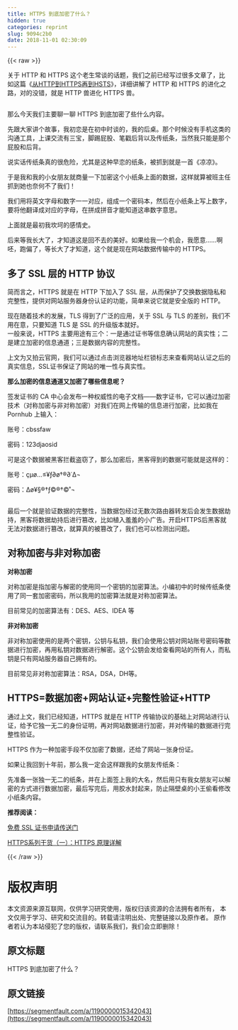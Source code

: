 ```yaml
---
title: HTTPS 到底加密了什么？
hidden: true
categories: reprint
slug: 9094c2b0
date: 2018-11-01 02:30:09
---
```


{{< raw >}}
<p>&#x5173;&#x4E8E; HTTP &#x548C; HTTPS &#x8FD9;&#x4E2A;&#x8001;&#x751F;&#x5E38;&#x8C08;&#x7684;&#x8BDD;&#x9898;&#xFF0C;&#x6211;&#x4EEC;&#x4E4B;&#x524D;&#x5DF2;&#x7ECF;&#x5199;&#x8FC7;&#x5F88;&#x591A;&#x6587;&#x7AE0;&#x4E86;&#xFF0C;&#x6BD4;&#x5982;&#x8FD9;&#x7BC7;&#x300A;<a href="https://link.zhihu.com/?target=https%3A//tech.upyun.com/article/242/%25E4%25BB%258E%2520HTTP%2520%25E5%2588%25B0%2520HTTPS%2520%25E5%2586%258D%25E5%2588%25B0%2520HSTS.html" rel="nofollow noreferrer" target="_blank">&#x4ECE;HTTP&#x5230;HTTPS&#x518D;&#x5230;HSTS</a>&#x300B;&#xFF0C;&#x8BE6;&#x7EC6;&#x8BB2;&#x89E3;&#x4E86; HTTP &#x548C; HTTPS &#x7684;&#x8FDB;&#x5316;&#x4E4B;&#x8DEF;&#xFF0C;&#x5BF9;&#x7684;&#x6CA1;&#x9519;&#xFF0C;&#x5C31;&#x662F; HTTP &#x517D;&#x8FDB;&#x5316; HTTPS &#x517D;&#x3002;</p><p><span class="img-wrap"><img data-src="/img/remote/1460000015342046?w=600&amp;h=452" src="https://static.alili.tech/img/remote/1460000015342046?w=600&amp;h=452" alt="" title="" style="cursor:pointer;display:inline"></span></p><p>&#x90A3;&#x4E48;&#x4ECA;&#x5929;&#x6211;&#x4EEC;&#x4E3B;&#x8981;&#x804A;&#x4E00;&#x804A; HTTPS &#x5230;&#x5E95;&#x52A0;&#x5BC6;&#x4E86;&#x4E9B;&#x4EC0;&#x4E48;&#x5185;&#x5BB9;&#x3002;</p><p>&#x5148;&#x8DDF;&#x5927;&#x5BB6;&#x8BB2;&#x4E2A;&#x6545;&#x4E8B;&#xFF0C;&#x6211;&#x521D;&#x604B;&#x662F;&#x5728;&#x521D;&#x4E2D;&#x65F6;&#x8C08;&#x7684;&#xFF0C;&#x6211;&#x7684;&#x540E;&#x684C;&#x3002;&#x90A3;&#x4E2A;&#x65F6;&#x5019;&#x6CA1;&#x6709;&#x624B;&#x673A;&#x8FD9;&#x7C7B;&#x7684;&#x6C9F;&#x901A;&#x5DE5;&#x5177;&#xFF0C;&#x4E0A;&#x8BFE;&#x4EA4;&#x6D41;&#x6709;&#x4E09;&#x5B9D;&#xFF0C;&#x811A;&#x8E22;&#x5C41;&#x80A1;&#x3001;&#x7B14;&#x6233;&#x540E;&#x80CC;&#x4EE5;&#x53CA;&#x4F20;&#x7EB8;&#x6761;&#xFF0C;&#x5F53;&#x7136;&#x6211;&#x53EA;&#x80FD;&#x662F;&#x90A3;&#x4E2A;&#x5C41;&#x80A1;&#x548C;&#x540E;&#x80CC;&#x3002;</p><p>&#x8BF4;&#x5B9E;&#x8BDD;&#x4F20;&#x7EB8;&#x6761;&#x771F;&#x7684;&#x5F88;&#x5371;&#x9669;&#xFF0C;&#x5C24;&#x5176;&#x662F;&#x8FD9;&#x79CD;&#x65E9;&#x604B;&#x7684;&#x7EB8;&#x6761;&#xFF0C;&#x88AB;&#x6293;&#x5230;&#x5C31;&#x662F;&#x4E00;&#x9996;&#x300A;&#x51C9;&#x51C9;&#x300B;&#x3002;</p><p>&#x4E8E;&#x662F;&#x6211;&#x548C;&#x6211;&#x7684;&#x5C0F;&#x5973;&#x670B;&#x53CB;&#x5C31;&#x5546;&#x91CF;&#x4E00;&#x4E0B;&#x52A0;&#x5BC6;&#x8FD9;&#x4E2A;&#x5C0F;&#x7EB8;&#x6761;&#x4E0A;&#x9762;&#x7684;&#x6570;&#x636E;&#xFF0C;&#x8FD9;&#x6837;&#x5C31;&#x7B97;&#x88AB;&#x73ED;&#x4E3B;&#x4EFB;&#x6293;&#x5230;&#x5979;&#x4E5F;&#x5948;&#x4F55;&#x4E0D;&#x4E86;&#x6211;&#x4EEC;&#xFF01;</p><p>&#x6211;&#x4EEC;&#x7528;&#x5C06;&#x82F1;&#x6587;&#x5B57;&#x6BCD;&#x548C;&#x6570;&#x5B57;&#x4E00;&#x4E00;&#x5BF9;&#x5E94;&#xFF0C;&#x7EC4;&#x6210;&#x4E00;&#x4E2A;&#x5BC6;&#x7801;&#x672C;&#xFF0C;&#x7136;&#x540E;&#x5728;&#x5C0F;&#x7EB8;&#x6761;&#x4E0A;&#x5199;&#x4E0A;&#x6570;&#x5B57;&#xFF0C;&#x8981;&#x5C06;&#x4ED6;&#x7FFB;&#x8BD1;&#x6210;&#x5BF9;&#x5E94;&#x7684;&#x5B57;&#x6BCD;&#xFF0C;&#x5728;&#x62FC;&#x6210;&#x62FC;&#x97F3;&#x624D;&#x80FD;&#x77E5;&#x9053;&#x8FD9;&#x4E32;&#x6570;&#x5B57;&#x610F;&#x601D;&#x3002;</p><p>&#x4E0A;&#x9762;&#x5C31;&#x662F;&#x6700;&#x521D;&#x6211;&#x574E;&#x5777;&#x7684;&#x611F;&#x60C5;&#x53F2;&#x3002;</p><p>&#x540E;&#x6765;&#x7B49;&#x6211;&#x957F;&#x5927;&#x4E86;&#xFF0C;&#x624D;&#x77E5;&#x9053;&#x8FD9;&#x662F;&#x56DE;&#x4E0D;&#x53BB;&#x7684;&#x7F8E;&#x597D;&#x3002;&#x5982;&#x679C;&#x7ED9;&#x6211;&#x4E00;&#x4E2A;&#x673A;&#x4F1A;&#xFF0C;&#x6211;&#x613F;&#x610F;&#x2026;&#x2026;&#x554A;&#x5478;&#xFF0C;&#x8DD1;&#x504F;&#x4E86;&#xFF0C;&#x7B49;&#x957F;&#x5927;&#x4E86;&#x624D;&#x77E5;&#x9053;&#xFF0C;&#x8FD9;&#x4E2A;&#x5C31;&#x662F;&#x73B0;&#x5728;&#x7F51;&#x7AD9;&#x6570;&#x636E;&#x4F20;&#x8F93;&#x4E2D;&#x7684; HTTPS&#x3002;</p><h2 id="articleHeader0"><strong>&#x591A;&#x4E86; SSL &#x5C42;&#x7684; HTTP &#x534F;&#x8BAE;</strong></h2><p>&#x7B80;&#x800C;&#x8A00;&#x4E4B;&#xFF0C;HTTPS &#x5C31;&#x662F;&#x5728; HTTP &#x4E0B;&#x52A0;&#x5165;&#x4E86; SSL &#x5C42;&#xFF0C;&#x4ECE;&#x800C;&#x4FDD;&#x62A4;&#x4E86;&#x4EA4;&#x6362;&#x6570;&#x636E;&#x9690;&#x79C1;&#x548C;&#x5B8C;&#x6574;&#x6027;&#xFF0C;&#x63D0;&#x4F9B;&#x5BF9;&#x7F51;&#x7AD9;&#x670D;&#x52A1;&#x5668;&#x8EAB;&#x4EFD;&#x8BA4;&#x8BC1;&#x7684;&#x529F;&#x80FD;&#xFF0C;&#x7B80;&#x5355;&#x6765;&#x8BF4;&#x5B83;&#x5C31;&#x662F;&#x5B89;&#x5168;&#x7248;&#x7684; HTTP&#x3002;</p><p>&#x73B0;&#x5728;&#x968F;&#x7740;&#x6280;&#x672F;&#x7684;&#x53D1;&#x5C55;&#xFF0C;TLS &#x5F97;&#x5230;&#x4E86;&#x5E7F;&#x6CDB;&#x7684;&#x5E94;&#x7528;&#xFF0C;&#x5173;&#x4E8E; SSL &#x4E0E; TLS &#x7684;&#x5DEE;&#x522B;&#xFF0C;&#x6211;&#x4EEC;&#x4E0D;&#x7528;&#x5728;&#x610F;&#xFF0C;&#x53EA;&#x8981;&#x77E5;&#x9053; TLS &#x662F; SSL &#x7684;&#x5347;&#x7EA7;&#x7248;&#x672C;&#x5C31;&#x597D;&#x3002;<br><span class="img-wrap"><img data-src="/img/remote/1460000015342047" src="https://static.alili.tech/img/remote/1460000015342047" alt="" title="" style="cursor:pointer;display:inline"></span><br>&#x4E00;&#x822C;&#x6765;&#x8BF4;&#xFF0C;HTTPS &#x4E3B;&#x8981;&#x7528;&#x9014;&#x6709;&#x4E09;&#x4E2A;&#xFF1A;&#x4E00;&#x662F;&#x901A;&#x8FC7;&#x8BC1;&#x4E66;&#x7B49;&#x4FE1;&#x606F;&#x786E;&#x8BA4;&#x7F51;&#x7AD9;&#x7684;&#x771F;&#x5B9E;&#x6027;&#xFF1B;&#x4E8C;&#x662F;&#x5EFA;&#x7ACB;&#x52A0;&#x5BC6;&#x7684;&#x4FE1;&#x606F;&#x901A;&#x9053;&#xFF1B;&#x4E09;&#x662F;&#x6570;&#x636E;&#x5185;&#x5BB9;&#x7684;&#x5B8C;&#x6574;&#x6027;&#x3002;<br><span class="img-wrap"><img data-src="/img/remote/1460000015342048" src="https://static.alili.tech/img/remote/1460000015342048" alt="" title="" style="cursor:pointer"></span></p><p>&#x4E0A;&#x6587;&#x4E3A;&#x53C8;&#x62CD;&#x4E91;&#x5B98;&#x7F51;&#xFF0C;&#x6211;&#x4EEC;&#x53EF;&#x4EE5;&#x901A;&#x8FC7;&#x70B9;&#x51FB;&#x6D4F;&#x89C8;&#x5668;&#x5730;&#x5740;&#x680F;&#x9501;&#x6807;&#x5FD7;&#x6765;&#x67E5;&#x770B;&#x7F51;&#x7AD9;&#x8BA4;&#x8BC1;&#x4E4B;&#x540E;&#x7684;&#x771F;&#x5B9E;&#x4FE1;&#x606F;&#xFF0C;SSL&#x8BC1;&#x4E66;&#x4FDD;&#x8BC1;&#x4E86;&#x7F51;&#x7AD9;&#x7684;&#x552F;&#x4E00;&#x6027;&#x4E0E;&#x771F;&#x5B9E;&#x6027;&#x3002;</p><p><strong>&#x90A3;&#x4E48;&#x52A0;&#x5BC6;&#x7684;&#x4FE1;&#x606F;&#x901A;&#x9053;&#x53C8;&#x52A0;&#x5BC6;&#x4E86;&#x54EA;&#x4E9B;&#x4FE1;&#x606F;&#x5462;&#xFF1F;</strong></p><p>&#x7B7E;&#x53D1;&#x8BC1;&#x4E66;&#x7684; CA &#x4E2D;&#x5FC3;&#x4F1A;&#x53D1;&#x5E03;&#x4E00;&#x79CD;&#x6743;&#x5A01;&#x6027;&#x7684;&#x7535;&#x5B50;&#x6587;&#x6863;&#x2014;&#x2014;&#x6570;&#x5B57;&#x8BC1;&#x4E66;&#xFF0C;&#x5B83;&#x53EF;&#x4EE5;&#x901A;&#x8FC7;&#x52A0;&#x5BC6;&#x6280;&#x672F;&#xFF08;&#x5BF9;&#x79F0;&#x52A0;&#x5BC6;&#x4E0E;&#x975E;&#x5BF9;&#x79F0;&#x52A0;&#x5BC6;&#xFF09;&#x5BF9;&#x6211;&#x4EEC;&#x5728;&#x7F51;&#x4E0A;&#x4F20;&#x8F93;&#x7684;&#x4FE1;&#x606F;&#x8FDB;&#x884C;&#x52A0;&#x5BC6;&#xFF0C;&#x6BD4;&#x5982;&#x6211;&#x5728; Pornhub &#x4E0A;&#x8F93;&#x5165;&#xFF1A;</p><p>&#x8D26;&#x53F7;&#xFF1A;cbssfaw</p><p>&#x5BC6;&#x7801;&#xFF1A;123djaosid</p><p>&#x53EF;&#x662F;&#x8FD9;&#x4E2A;&#x6570;&#x636E;&#x88AB;&#x9ED1;&#x5BA2;&#x62E6;&#x622A;&#x76D7;&#x7A83;&#x4E86;&#xFF0C;&#x90A3;&#x4E48;&#x52A0;&#x5BC6;&#x540E;&#xFF0C;&#x9ED1;&#x5BA2;&#x5F97;&#x5230;&#x7684;&#x6570;&#x636E;&#x53EF;&#x80FD;&#x5C31;&#x662F;&#x8FD9;&#x6837;&#x7684;&#xFF1A;</p><p>&#x8D26;&#x53F7;&#xFF1A;&#xE7;&#xB5;&#xF8;&#x2026;&#x2264;&#xA5;&#x192;&#x2202;&#xF8;&#x2020;&#xAE;&#x2202;&#x2D9;&#x2206;&#xAC;</p><p>&#x5BC6;&#x7801;&#xFF1A;&#x2206;&#xF8;&#xA5;&#xA7;&#xAE;&#x2020;&#x192;&#xA9;&#xAE;&#x2020;&#xA9;&#x2DA;&#xAC;</p><p><span class="img-wrap"><img data-src="/img/remote/1460000015342049" src="https://static.alili.tech/img/remote/1460000015342049" alt="" title="" style="cursor:pointer"></span></p><p>&#x6700;&#x540E;&#x4E00;&#x4E2A;&#x5C31;&#x662F;&#x9A8C;&#x8BC1;&#x6570;&#x636E;&#x7684;&#x5B8C;&#x6574;&#x6027;&#xFF0C;&#x5F53;&#x6570;&#x636E;&#x5305;&#x7ECF;&#x8FC7;&#x65E0;&#x6570;&#x6B21;&#x8DEF;&#x7531;&#x5668;&#x8F6C;&#x53D1;&#x540E;&#x4F1A;&#x53D1;&#x751F;&#x6570;&#x636E;&#x52AB;&#x6301;&#xFF0C;&#x9ED1;&#x5BA2;&#x5C06;&#x6570;&#x636E;&#x52AB;&#x6301;&#x540E;&#x8FDB;&#x884C;&#x7BE1;&#x6539;&#xFF0C;&#x6BD4;&#x5982;&#x690D;&#x5165;&#x7F9E;&#x7F9E;&#x7684;&#x5C0F;&#x5E7F;&#x544A;&#x3002;&#x5F00;&#x542F;HTTPS&#x540E;&#x9ED1;&#x5BA2;&#x5C31;&#x65E0;&#x6CD5;&#x5BF9;&#x6570;&#x636E;&#x8FDB;&#x884C;&#x7BE1;&#x6539;&#xFF0C;&#x5C31;&#x7B97;&#x771F;&#x7684;&#x88AB;&#x7BE1;&#x6539;&#x4E86;&#xFF0C;&#x6211;&#x4EEC;&#x4E5F;&#x53EF;&#x4EE5;&#x68C0;&#x6D4B;&#x51FA;&#x95EE;&#x9898;&#x3002;</p><h2 id="articleHeader1"><strong>&#x5BF9;&#x79F0;&#x52A0;&#x5BC6;&#x4E0E;&#x975E;&#x5BF9;&#x79F0;&#x52A0;&#x5BC6;</strong></h2><p><strong>&#x5BF9;&#x79F0;&#x52A0;&#x5BC6;</strong></p><p>&#x5BF9;&#x79F0;&#x52A0;&#x5BC6;&#x662F;&#x6307;&#x52A0;&#x5BC6;&#x4E0E;&#x89E3;&#x5BC6;&#x7684;&#x4F7F;&#x7528;&#x540C;&#x4E00;&#x4E2A;&#x5BC6;&#x94A5;&#x7684;&#x52A0;&#x5BC6;&#x7B97;&#x6CD5;&#x3002;&#x5C0F;&#x7F16;&#x521D;&#x4E2D;&#x7684;&#x65F6;&#x5019;&#x4F20;&#x7EB8;&#x6761;&#x4F7F;&#x7528;&#x4E86;&#x540C;&#x4E00;&#x5957;&#x52A0;&#x5BC6;&#x5BC6;&#x7801;&#xFF0C;&#x6240;&#x4EE5;&#x6211;&#x7528;&#x7684;&#x52A0;&#x5BC6;&#x7B97;&#x6CD5;&#x5C31;&#x662F;&#x5BF9;&#x79F0;&#x52A0;&#x5BC6;&#x7B97;&#x6CD5;&#x3002;</p><p>&#x76EE;&#x524D;&#x5E38;&#x89C1;&#x7684;&#x52A0;&#x5BC6;&#x7B97;&#x6CD5;&#x6709;&#xFF1A;DES&#x3001;AES&#x3001;IDEA &#x7B49;</p><p><strong>&#x975E;&#x5BF9;&#x79F0;&#x52A0;&#x5BC6;</strong></p><p>&#x975E;&#x5BF9;&#x79F0;&#x52A0;&#x5BC6;&#x4F7F;&#x7528;&#x7684;&#x662F;&#x4E24;&#x4E2A;&#x5BC6;&#x94A5;&#xFF0C;&#x516C;&#x94A5;&#x4E0E;&#x79C1;&#x94A5;&#xFF0C;&#x6211;&#x4EEC;&#x4F1A;&#x4F7F;&#x7528;&#x516C;&#x94A5;&#x5BF9;&#x7F51;&#x7AD9;&#x8D26;&#x53F7;&#x5BC6;&#x7801;&#x7B49;&#x6570;&#x636E;&#x8FDB;&#x884C;&#x52A0;&#x5BC6;&#xFF0C;&#x518D;&#x7528;&#x79C1;&#x94A5;&#x5BF9;&#x6570;&#x636E;&#x8FDB;&#x884C;&#x89E3;&#x5BC6;&#x3002;&#x8FD9;&#x4E2A;&#x516C;&#x94A5;&#x4F1A;&#x53D1;&#x7ED9;&#x67E5;&#x770B;&#x7F51;&#x7AD9;&#x7684;&#x6240;&#x6709;&#x4EBA;&#xFF0C;&#x800C;&#x79C1;&#x94A5;&#x662F;&#x53EA;&#x6709;&#x7F51;&#x7AD9;&#x670D;&#x52A1;&#x5668;&#x81EA;&#x5DF1;&#x62E5;&#x6709;&#x7684;&#x3002;</p><p>&#x76EE;&#x524D;&#x5E38;&#x89C1;&#x975E;&#x5BF9;&#x79F0;&#x52A0;&#x5BC6;&#x7B97;&#x6CD5;&#xFF1A;RSA&#xFF0C;DSA&#xFF0C;DH&#x7B49;&#x3002;</p><h2 id="articleHeader2"><strong>HTTPS=&#x6570;&#x636E;&#x52A0;&#x5BC6;+&#x7F51;&#x7AD9;&#x8BA4;&#x8BC1;+&#x5B8C;&#x6574;&#x6027;&#x9A8C;&#x8BC1;+HTTP</strong></h2><p>&#x901A;&#x8FC7;&#x4E0A;&#x6587;&#xFF0C;&#x6211;&#x4EEC;&#x5DF2;&#x7ECF;&#x77E5;&#x9053;&#xFF0C;HTTPS &#x5C31;&#x662F;&#x5728; HTTP &#x4F20;&#x8F93;&#x534F;&#x8BAE;&#x7684;&#x57FA;&#x7840;&#x4E0A;&#x5BF9;&#x7F51;&#x7AD9;&#x8FDB;&#x884C;&#x8BA4;&#x8BC1;&#xFF0C;&#x7ED9;&#x4E88;&#x5B83;&#x72EC;&#x4E00;&#x65E0;&#x4E8C;&#x7684;&#x8EAB;&#x4EFD;&#x8BC1;&#x660E;&#xFF0C;&#x518D;&#x5BF9;&#x7F51;&#x7AD9;&#x6570;&#x636E;&#x8FDB;&#x884C;&#x52A0;&#x5BC6;&#xFF0C;&#x5E76;&#x5BF9;&#x4F20;&#x8F93;&#x7684;&#x6570;&#x636E;&#x8FDB;&#x884C;&#x5B8C;&#x6574;&#x6027;&#x9A8C;&#x8BC1;&#x3002;</p><p>HTTPS &#x4F5C;&#x4E3A;&#x4E00;&#x79CD;&#x52A0;&#x5BC6;&#x624B;&#x6BB5;&#x4E0D;&#x4EC5;&#x52A0;&#x5BC6;&#x4E86;&#x6570;&#x636E;&#xFF0C;&#x8FD8;&#x7ED9;&#x4E86;&#x7F51;&#x7AD9;&#x4E00;&#x5F20;&#x8EAB;&#x4EFD;&#x8BC1;&#x3002;</p><p>&#x5982;&#x679C;&#x8BA9;&#x6211;&#x56DE;&#x5230;&#x5341;&#x5E74;&#x524D;&#xFF0C;&#x90A3;&#x4E48;&#x6211;&#x4E00;&#x5B9A;&#x4F1A;&#x8FD9;&#x6837;&#x8DDF;&#x6211;&#x7684;&#x5973;&#x670B;&#x53CB;&#x4F20;&#x7EB8;&#x6761;&#xFF1A;</p><p>&#x5148;&#x51C6;&#x5907;&#x4E00;&#x5F20;&#x72EC;&#x4E00;&#x65E0;&#x4E8C;&#x7684;&#x7EB8;&#x6761;&#xFF0C;&#x5E76;&#x5728;&#x4E0A;&#x9762;&#x7B7E;&#x4E0A;&#x6211;&#x7684;&#x5927;&#x540D;&#xFF0C;&#x7136;&#x540E;&#x7528;&#x53EA;&#x6709;&#x6211;&#x5973;&#x670B;&#x53CB;&#x53EF;&#x4EE5;&#x89E3;&#x5BC6;&#x7684;&#x65B9;&#x5F0F;&#x8FDB;&#x884C;&#x6570;&#x636E;&#x52A0;&#x5BC6;&#xFF0C;&#x6700;&#x540E;&#x5199;&#x5B8C;&#x540E;&#xFF0C;&#x7528;&#x80F6;&#x6C34;&#x5C01;&#x8D77;&#x6765;&#xFF0C;&#x9632;&#x6B62;&#x9694;&#x58C1;&#x684C;&#x7684;&#x5C0F;&#x738B;&#x5077;&#x770B;&#x4FEE;&#x6539;&#x5C0F;&#x7EB8;&#x6761;&#x5185;&#x5BB9;&#x3002;</p><p><strong>&#x63A8;&#x8350;&#x9605;&#x8BFB;&#xFF1A;</strong></p><p><a href="https://link.zhihu.com/?target=https%3A//console.upyun.com/toolbox/createCertificate/" rel="nofollow noreferrer" target="_blank">&#x514D;&#x8D39; SSL &#x8BC1;&#x4E66;&#x7533;&#x8BF7;&#x4F20;&#x9001;&#x95E8;</a></p><p><a href="https://link.zhihu.com/?target=https%3A//tech.upyun.com/article/192/1.html" rel="nofollow noreferrer" target="_blank">HTTPS&#x7CFB;&#x5217;&#x5E72;&#x8D27;&#xFF08;&#x4E00;&#xFF09;&#xFF1A;HTTPS &#x539F;&#x7406;&#x8BE6;&#x89E3;</a></p>
{{< /raw >}}

# 版权声明
本文资源来源互联网，仅供学习研究使用，版权归该资源的合法拥有者所有，
本文仅用于学习、研究和交流目的。转载请注明出处、完整链接以及原作者。
原作者若认为本站侵犯了您的版权，请联系我们，我们会立即删除！

## 原文标题
HTTPS 到底加密了什么？

## 原文链接
[https://segmentfault.com/a/1190000015342043](https://segmentfault.com/a/1190000015342043)

